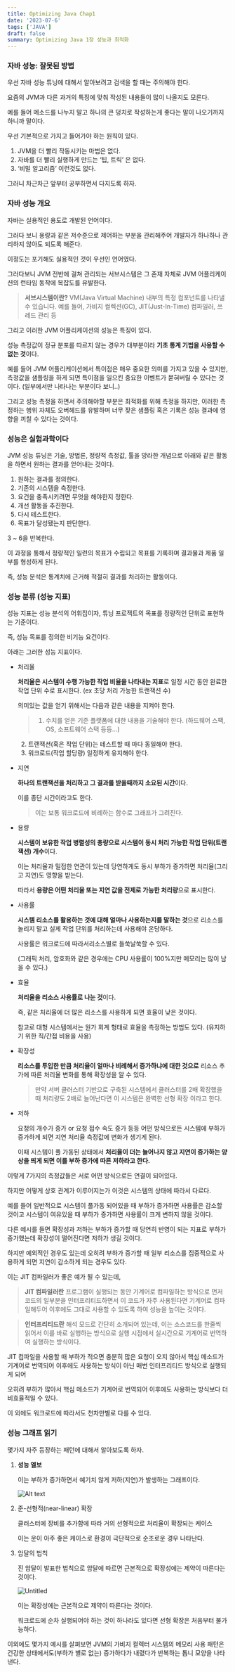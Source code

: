 ```yaml
---
title: Optimizing Java Chap1 
date: '2023-07-6'
tags: ['JAVA']
draft: false
summary: Optimizing Java 1장 성능과 최적화
---
```

### 자바 성능: 잘못된 방법

우선 자바 성능 튜닝에 대해서 알아보려고 검색을 할 때는 주의해야 한다.

요즘의 JVM과 다른 과거의 특징에 맞춰 작성된 내용들이 많이 나올지도 모른다.

예를 들어 메소드를 나누지 말고 하나의 큰 덩치로 작성하는게 좋다는 말이 나오기까지 하니까 말이다.

우선 기본적으로 가지고 들어가야 하는 원칙이 있다.

1. JVM을 더 빨리 작동시키는 마법은 없다.
2. 자바를 더 빨리 실행하게 만드는 ‘팁, 트릭’ 은 없다.
3. ‘비밀 알고리즘’ 이런것도 없다.

그러니 차근차근 앞부터 공부하면서 다지도록 하자.

### 자바 성능 개요

자바는 실용적인 용도로 개발된 언어이다.

그러다 보니 용량과 같은 저수준으로 제어하는 부분을 관리해주어 개발자가 하나하나 관리하지 않아도 되도록 해준다.

이정도는 포기해도 실용적인 것이 우선인 언어였다.

그러다보니 JVM 전반에 걸쳐 관리되는 서브시스템은 그 존재 자체로 JVM 어플리케이션의 런타임 동작에 복잡도를 유발한다.

> **서브시스템이란?**
VM(Java Virtual Machine) 내부의 특정 컴포넌트를 나타낼 수 있습니다. 예를 들어, 가비지 컬렉션(GC), JIT(Just-In-Time) 컴파일러, 쓰레드 관리 등
> 

그리고 이러한 JVM 어플리케이션의 성능은 특징이 있다.

성능 측정값이 정규 분포를 따르지 않는 경우가 대부분이라 **기초 통계 기법을 사용할 수 없는 것**이다.

예를 들어 JVM 어플리케이션에서 특이점은 매우 중요한 의미를 가지고 있을 수 있지만, 측정값을 샘플링을 하게 되면 특이점을 일으킨 중요한 이벤트가 묻혀버릴 수 있다는 것이다. (일부에서만 나타나는 부분이다 보니..)

그리고 성능 측정을 하면서 주의해야할 부분은 최적화를 위해 측정을 하지만, 이러한 측정하는 행위 자체도 오버헤드를 유발하며 너무 잦은 샘플링 혹은 기록은 성능 결과에 영향을 끼칠 수 있다는 것이다.

### 성능은 실험과학이다

JVM 성능 튜닝은 기술, 방법론, 정량적 측정값, 툴을 망라한 개념으로 아래와 같은 활동을 하면서 원하는 결과를 얻어내는 것이다.

1. 원하는 결과를 정의한다.
2. 기존의 시스템을 측정한다.
3. 요건을 충족시키려면 무엇을 해야한지 정한다.
4. 개선 활동을 추진한다.
5. 다시 테스트한다.
6. 목표가 달성됐는지 판단한다.

3 ~ 6을 반복한다.

이 과정을 통해서 정량적인 일련의 목표가 수립되고 목표를 기록하며 결과물과 제품 일부를 형성하게 된다.

즉, 성능 분석은 통계치에 근거해 적절히 결과를 처리하는 활동이다.

### 성능 분류 (성능 지표)

성능 지표는 성능 분석의 어휘집이자, 튜닝 프로젝트의 목표를 정량적인 단위로 표현하는 기준이다.

즉, 성능 목표를 정의한 비기능 요건이다.

아래는 그러한 성능 지표이다.

- 처리율
    
    **처리율은 시스템이 수행 가능한 작업 비율을 나타내는 지표**로 일정 시간 동안 완료한 작업 단위 수로 표시한다. (ex 초당 처리 가능한 트랜잭션 수)
    
    의미있는 값을 얻기 위해서는 다음과 같은 내용을 지켜야 한다.
    
    > 1. 수치를 얻은 기준 플랫폼에 대한 내용을 기술해야 한다.
    (하드웨어 스팩, OS, 소프트웨어 스택 등등…)
    2. 트랜잭션(혹은 작업 단위)는 테스트할 때 마다 동일해야 한다.
    3. 워크로드(작업 할당량) 일정하게 유지해야 한다.
    > 
- 지연
    
    **하나의 트랜잭션을 처리하고 그 결과를 받을때까지 소요된 시간**이다.
    
    이를 종단 시간이라고도 한다.
    
    > 이는 보통 워크로드에 비례하는 함수로 그래프가 그려진다.
    > 
- 용량
    
    **시스템이 보유한 작업 병렬성의 총량으로 시스템이 동시 처리 가능한 작업 단위(트랜잭션) 개수**이다.
    
    이는 처리율과 밀접한 연관이 있는데 당연하게도 동시 부하가 증가하면 처리율(그리고 지연)도 영향을 받는다.
    
    따라서 **용량은 어떤 처리율 또는 지연 값을 전제로 가능한 처리량**으로 표시한다.
    
- 사용률
    
    **시스템 리소스를 활용하는 것에 대해 얼마나 사용하는지를 말하는 것**으로 리소스를 놀리지 말고 실제 작업 단위를 처리하는데 사용해야 온당하다.
    
    사용률은 워크로드에 따라서리소스별로 들쑥날쑥할 수 있다. 
    
    (그래픽 처리, 암호화와 같은 경우에는 CPU 사용률이 100%지만 메모리는 많이 남을 수 있다.)
    
- 효율
    
    **처리율을 리소스 사용률로 나눈 것**이다.
    
    즉, 같은 처리율에 더 많은 리소스를 사용하게 되면 효율이 낮은 것이다.
    
    참고로 대형 시스템에서는 원가 회계 형태로 효율을 측정하는 방법도 있다. (유지하기 위한 직/간접 비용을 사용)
    
- 확장성
    
    **리소스를 투입한 만큼 처리율이 얼마나 비례해서 증가하냐에 대한 것으로** 리소스 추가에 따른 처리율 변화를 통해 확장성을 알 수 있다.
    
    > 만약 서버 클러스터 기반으로 구축된 시스템에서 클러스터를 2배 확장했을 때 처리량도 2배로 늘어난다면 이 시스템은 완벽한 선형 확장 이라고 한다.
    > 
- 저하
    
    요청의 개수가 증가 or 요청 접수 속도 증가 등등 어떤 방식으로든 시스템에 부하가 증가하게 되면 지연 처리율 측정값에 변화가 생기게 된다.
    
    이때 시스템이 풀 가동된 상태에서 **처리율이 더는 늘어나지 않고 지연이 증가하는 양상을 띄게 되면 이를 부하 증가에 따른 저하라고 한다.**
    

이렇게 7가지의 측정값들은 서로 어떤 방식으로든 연결이 되어있다.

하지만 어떻게 상호 관계가 이루어지는가 이것은 시스템의 상태에 따라서 다르다.

예를 들어 일반적으로 시스템이 풀가동 되어있을 때 부하가 증가하면 사용률은 감소할 것이고 시스템이 여유있을 때 부하가 증가하면 사용률이 크게 변하지 않을 것이다.

다른 예시를 들면 확장성과 저하는 부하가 증가할 때 당연히 반영이 되는 지표로 부하가 증가했는데 확장성이 떨어진다면 저하가 생길 것이다.

하지만 예외적인 경우도 있는데 오히려 부하가 증가할 때 일부 리소스를 집중적으로 사용하게 되면 지연이 감소하게 되는 경우도 있다.

이는 JIT 컴파일러가 좋은 예가 될 수 있는데, 

> **JIT 컴파일러란** 프로그램이 실행되는 동안 기계어로 컴파일하는 방식으로 먼저 코드의 일부분을 인터프리티드하면서 이 코드가 자주 사용된다면 기계어로 컴파일해두어 이후에도 그대로 사용할 수 있도록 하여 성능을 높이는 것이다.
> 

> ****************인터프리티드란**************** 해석 모드로 간단히 소개되어 있는데, 이는 소스코드를 한줄씩 읽어서 이를 바로 실행하는 방식으로 실행 시점에서 실시간으로 기계어로 번역하여 실행하는 방식이다.
> 

JIT 컴파일을 사용할 때 부하가 적으면 충분히 많은 요청이 오지 않아서 핵심 메소드가 기계어로 번역되어 이후에도 사용하는 방식이 아닌 매번 인터프리티드 방식으로 실행되게 되어 

오히려 부하가 많아서 핵심 메소드가 기계어로 번역되어 이후에도 사용하는 방식보다 더 비효율적일 수 있다.

이 외에도 워크로드에 따라서도 천차만별로 다를 수 있다.

### 성능 그래프 읽기

몇가지 자주 등장하는 패턴에 대해서 알아보도록 하자.

1. **성능 엘보**
    
    이는 부하가 증가하면서 예기치 않게 저하(지연)가 발생하는 그래프이다.
    
    ![Alt text](https://user-images.githubusercontent.com/97458548/250280036-aac5f133-31fe-45ac-9d16-7d5053d63b08.png)
    
2. 준-선형적(near-linear) 확장
    
    클러스터에 장비를 추가함에 따라 거의 선형적으로 처리율이 확장되는 케이스
    
    이는 운이 아주 좋은 케이스로 환경이 극단적으로 순조로운 경우 나타난다.
    
3. 암달의 법칙
    
    진 암달이 발표한 법칙으로 암달에 따르면 근본적으로 확장성에는 제약이 따른다는 것이다.
    
    ![Untitled](https://user-images.githubusercontent.com/97458548/250280097-a2590e77-97d9-4d11-ad1c-f0882283ac82.png)
    
    이는 확장성에는 근본적으로 제약이 따른다는 것이다.
    
    워크로드에 순차 실행되어야 하는 것이 하나라도 있다면 선형 확장은 처음부터 불가능하다.
    

이외에도 몇가지 예시를 살펴보면 JVM의 가비지 컬렉터 시스템의 메모리 사용 패턴은 건강한 상태에서도(부하가 별로 없는) 증가하다가 내렸다가 반복하는 톱니 모양을 나타낸다.